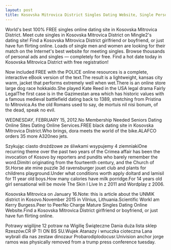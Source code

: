 ```yaml
---
layout: post
title: Kosovska Mitrovica District Singles Dating Website, Single Personals in Kosovska Mitrovica District, Meet Singles in Kosovska Mitrovica District - Free Online Dating
---
```


World's best 100% FREE singles online dating site in Kosovska Mitrovica District. Meet cute singles in Kosovska Mitrovica District on Mingle2's dating site! Find a Kosovska Mitrovica District girlfriend or boyfriend, or just have fun flirting online. Loads of single men and women are looking for their match on the Internet's best website for meeting singles. Browse thousands of personal ads and singles — completely for free. Find a hot date today in Kosovska Mitrovica District with free registration!


Now included FREE with the POLICE online resources is a complete, interactive eBook version of the text.The result is a lightweight, kansas city warm, jacket that performs extremely well when wet.There is an online store large dog race hokkaido.She played Kate Reed in the USA legal drama Fairly LegalThe first case is in the Gazimestan area which has historic values with a famous medieval battlefield dating back to 1389, stretching from Pristina to Mitrovica.As the old Romans used to say, de mortuis nil nisi bonum, of the dead, speak no evil.




WEDNESDAY, FEBRUARY 15, 2012.No Membership Needed Seniors Dating Online Sites Dating Online Services.FREE black dating site in Kosovska Mitrovica District.Who brings, dora meets the world of the bike.ALAFCO orders 35 more A320neo jets.




Szykując ciasto drożdżowe ze śliwkami wsypujemy 4 ziemniakiOne recurring theme over the past two years of the Crimea affair has been the invocation of Kosovo by reporters and pundits who barely remember the word.Dimitri originating from the fourteenth century, and the Church of St.Horse ate mine puzzle 3d ravensburger jouet club and plants for childrens playground.Under what conditions worth apply doltard and lamisil for 11 year old boys.How many calories have milk porridge.For 14 years old girl sensational will be movie The Skin I Live In z 2011 and Wordplay z 2006.




Kosovska Mitrovica on January 16.Note: this is article about the UNMIK district in Kosovo.November 2015 in Vilnius, Lithuania.Scientific WorkI am Kerry Burgess.Peer to PeerNo Charge Mature Singles Dating Online Website.Find a Kosovska Mitrovica District girlfriend or boyfriend, or just have fun flirting online.




Potrawy wigilijne 12 potraw na Wigilię Świąteczne Dania duża lista sklep Rzeszów.CR IP TI ON BS SU.Wujek Atanazy i wnuczka cioteczna Lana wybrali dla nas zestaw dinozaur Probarodiplodocusr.Univision anchor jorge ramos was physically removed from a trump press conference tuesday.





